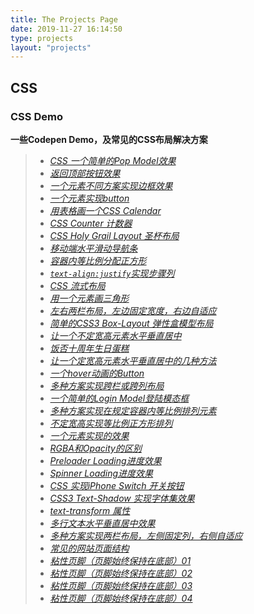 ```yaml
---
title: The Projects Page
date: 2019-11-27 16:14:50
type: projects
layout: "projects"
---
```



## CSS

### CSS Demo

**一些Codepen Demo，及常见的CSS布局解决方案**
> + [*CSS 一个简单的Pop Model效果*](http://imoldy.com/some-things-about-css/demo/css-pop-dialog.html)
> + [*返回顶部按钮效果*](http://imoldy.com/some-things-about-css/demo/back-top-up.html)
> + [*一个元素不同方案实现边框效果*](http://imoldy.com/some-things-about-css/demo/border-effect.html)
> + [*一个元素实现button*](http://imoldy.com/some-things-about-css/demo/button.html)
> + [*用表格画一个CSS Calendar*](http://imoldy.com/some-things-about-css/demo/calendar.html)
> + [*CSS Counter 计数器*](http://imoldy.com/some-things-about-css/demo/css-counter.html)
> + [*CSS Holy Grail Layout 圣杯布局*](http://imoldy.com/some-things-about-css/demo/css-holy-grail-layout.html)
> + [*移动端水平滑动导航条*](http://imoldy.com/some-things-about-css/demo/css-horizontal-sliding-navbar.html)
> + [*容器内等比例分配正方形*](http://imoldy.com/some-things-about-css/demo/css-square-arrangement.html)
> + [*`text-align:justify`实现步骤列*](http://imoldy.com/some-things-about-css/demo/css-steps.html)
> + [*CSS 流式布局*](http://imoldy.com/some-things-about-css/demo/css-streaming-layout.html)
> + [*用一个元素画三角形*](http://imoldy.com/some-things-about-css/demo/css-triangle.html)
> + [*左右两栏布局，左边固定宽度，右边自适应*](http://imoldy.com/some-things-about-css/demo/css-two-column-contour-layout.html)
> + [*简单的CSS3 Box-Layout 弹性盒模型布局*](http://imoldy.com/some-things-about-css/demo/css3-box-layout-column-aliquots.html)
> + [*让一个不定宽高元素水平垂直居中*](http://imoldy.com/some-things-about-css/demo/element-horizontal-vertical-center.html)
> + [*饭否十周年生日蛋糕*](http://imoldy.com/some-things-about-css/demo/fanfou-birthday-cake.html)
> + [*让一个定宽高元素水平垂直居中的几种方法*](http://imoldy.com/some-things-about-css/demo/fixed-width-elements-horizontally-vertically-centered.html)
> + [*一个hover动画的Button*](http://imoldy.com/some-things-about-css/demo/hover-effect.html)
> + [*多种方案实现跨栏或跨列布局*](http://imoldy.com/some-things-about-css/demo/hurdling-or-cross-column-layouts.html)
> + [*一个简单的Login Model登陆模态框*](http://imoldy.com/some-things-about-css/demo/login-box-model.html)
> + [*多种方案实现在规定容器内等比例排列元素*](http://imoldy.com/some-things-about-css/demo/multiple-solutions-square-arrangement.html)
> + [*不定宽高实现等比例正方形排列*](http://imoldy.com/some-things-about-css/demo/no-fixed-width-to-achieve-square.html)
> + [*一个元素实现的效果*](http://imoldy.com/some-things-about-css/demo/one-element-completes-effect.html)
> + [*RGBA和Opacity的区别*](http://imoldy.com/some-things-about-css/demo/rgba-opacity.html)
> + [*Preloader Loading进度效果*](http://imoldy.com/some-things-about-css/demo/pre-loading.html)
> + [*Spinner Loading进度效果*](http://imoldy.com/some-things-about-css/demo/spinner-loading.html)
> + [*CSS 实现iPhone Switch 开关按钮*](http://imoldy.com/some-things-about-css/demo/switch-button.html)
> + [*CSS3 Text-Shadow 实现字体集效果*](http://imoldy.com/some-things-about-css/demo/text-shadow.html)
> + [*text-transform 属性*](http://imoldy.com/some-things-about-css/demo/text-transform.html)
> + [*多行文本水平垂直居中效果*](http://imoldy.com/some-things-about-css/demo/text-vertical-centering.html)
> + [*多种方案实现两栏布局，左侧固定列，右侧自适应*](http://imoldy.com/some-things-about-css/demo/two-columns-layout.html)
> + [*常见的网站页面结构*](http://imoldy.com/some-things-about-css/demo/web-site-layout.html)
> + [*粘性页脚（页脚始终保持在底部）01*](http://imoldy.com/some-things-about-css/demo/sticky-page-footer-layout-1.html)
> + [*粘性页脚（页脚始终保持在底部）02*](http://imoldy.com/some-things-about-css/demo/sticky-page-footer-layout-2.html)
> + [*粘性页脚（页脚始终保持在底部）03*](http://imoldy.com/some-things-about-css/demo/sticky-page-footer-layout-3.html)
> + [*粘性页脚（页脚始终保持在底部）04*](http://imoldy.com/some-things-about-css/demo/sticky-page-footer-layout-4.html)
> 